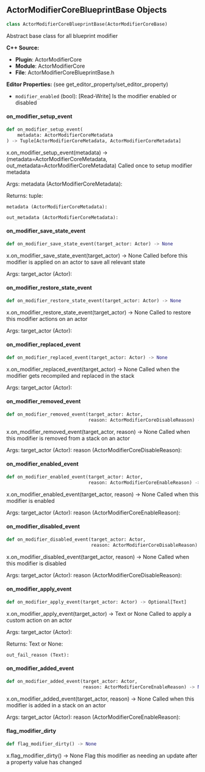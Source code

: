 ## ActorModifierCoreBlueprintBase Objects

```python
class ActorModifierCoreBlueprintBase(ActorModifierCoreBase)
```

Abstract base class for all blueprint modifier

**C++ Source:**

- **Plugin**: ActorModifierCore
- **Module**: ActorModifierCore
- **File**: ActorModifierCoreBlueprintBase.h

**Editor Properties:** (see get_editor_property/set_editor_property)

- ``modifier_enabled`` (bool):  [Read-Write] Is the modifier enabled or disabled

<a id="unreal.ActorModifierCoreBlueprintBase.on_modifier_setup_event"></a>

#### on_modifier_setup_event

```python
def on_modifier_setup_event(
    metadata: ActorModifierCoreMetadata
) -> Tuple[ActorModifierCoreMetadata, ActorModifierCoreMetadata]
```

x.on_modifier_setup_event(metadata) -> (metadata=ActorModifierCoreMetadata, out_metadata=ActorModifierCoreMetadata)
Called once to setup modifier metadata

Args:
    metadata (ActorModifierCoreMetadata): 

Returns:
    tuple: 

    metadata (ActorModifierCoreMetadata): 

    out_metadata (ActorModifierCoreMetadata):

<a id="unreal.ActorModifierCoreBlueprintBase.on_modifier_save_state_event"></a>

#### on_modifier_save_state_event

```python
def on_modifier_save_state_event(target_actor: Actor) -> None
```

x.on_modifier_save_state_event(target_actor) -> None
Called before this modifier is applied on an actor to save all relevant state

Args:
    target_actor (Actor):

<a id="unreal.ActorModifierCoreBlueprintBase.on_modifier_restore_state_event"></a>

#### on_modifier_restore_state_event

```python
def on_modifier_restore_state_event(target_actor: Actor) -> None
```

x.on_modifier_restore_state_event(target_actor) -> None
Called to restore this modifier actions on an actor

Args:
    target_actor (Actor):

<a id="unreal.ActorModifierCoreBlueprintBase.on_modifier_replaced_event"></a>

#### on_modifier_replaced_event

```python
def on_modifier_replaced_event(target_actor: Actor) -> None
```

x.on_modifier_replaced_event(target_actor) -> None
Called when the modifier gets recompiled and replaced in the stack

Args:
    target_actor (Actor):

<a id="unreal.ActorModifierCoreBlueprintBase.on_modifier_removed_event"></a>

#### on_modifier_removed_event

```python
def on_modifier_removed_event(target_actor: Actor,
                              reason: ActorModifierCoreDisableReason) -> None
```

x.on_modifier_removed_event(target_actor, reason) -> None
Called when this modifier is removed from a stack on an actor

Args:
    target_actor (Actor): 
    reason (ActorModifierCoreDisableReason):

<a id="unreal.ActorModifierCoreBlueprintBase.on_modifier_enabled_event"></a>

#### on_modifier_enabled_event

```python
def on_modifier_enabled_event(target_actor: Actor,
                              reason: ActorModifierCoreEnableReason) -> None
```

x.on_modifier_enabled_event(target_actor, reason) -> None
Called when this modifier is enabled

Args:
    target_actor (Actor): 
    reason (ActorModifierCoreEnableReason):

<a id="unreal.ActorModifierCoreBlueprintBase.on_modifier_disabled_event"></a>

#### on_modifier_disabled_event

```python
def on_modifier_disabled_event(target_actor: Actor,
                               reason: ActorModifierCoreDisableReason) -> None
```

x.on_modifier_disabled_event(target_actor, reason) -> None
Called when this modifier is disabled

Args:
    target_actor (Actor): 
    reason (ActorModifierCoreDisableReason):

<a id="unreal.ActorModifierCoreBlueprintBase.on_modifier_apply_event"></a>

#### on_modifier_apply_event

```python
def on_modifier_apply_event(target_actor: Actor) -> Optional[Text]
```

x.on_modifier_apply_event(target_actor) -> Text or None
Called to apply a custom action on an actor

Args:
    target_actor (Actor): 

Returns:
    Text or None: 

    out_fail_reason (Text):

<a id="unreal.ActorModifierCoreBlueprintBase.on_modifier_added_event"></a>

#### on_modifier_added_event

```python
def on_modifier_added_event(target_actor: Actor,
                            reason: ActorModifierCoreEnableReason) -> None
```

x.on_modifier_added_event(target_actor, reason) -> None
Called when this modifier is added in a stack on an actor

Args:
    target_actor (Actor): 
    reason (ActorModifierCoreEnableReason):

<a id="unreal.ActorModifierCoreBlueprintBase.flag_modifier_dirty"></a>

#### flag_modifier_dirty

```python
def flag_modifier_dirty() -> None
```

x.flag_modifier_dirty() -> None
Flag this modifier as needing an update after a property value has changed

<a id="unreal.ActorModifierCoreComponent"></a>